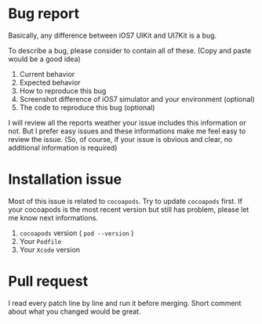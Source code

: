 Bug report
==========

Basically, any difference between iOS7 UIKit and UI7Kit is a bug.

To describe a bug, please consider to contain all of these. (Copy and paste would be a good idea)

1. Current behavior
1. Expected behavior
1. How to reproduce this bug
1. Screenshot difference of iOS7 simulator and your environment (optional)
1. The code to reproduce this bug (optional)

I will review all the reports weather your issue includes this information or not. But I prefer easy issues and these informations make me feel easy to review the issue. (So, of course, if your issue is obvious and clear, no additional information is required)

Installation issue
==================

Most of this issue is related to `cocoapods`. Try to update `cocoapods` first. If your cocoapods is the most recent version but still has problem, please let me know next informations.

1. `cocoapods` version ( `pod --version` )
1. Your `Podfile`
1. Your `Xcode` version

Pull request
============

I read every patch line by line and run it before merging. Short comment about what you changed would be great.

